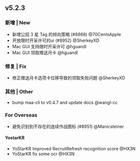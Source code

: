 ## v5.2.3

### 新增 | New

* 新增公招 3 星 Tag 的倾向策略 (#8868) @70CentsApple
* 开放限时开采许可的ui (#8952) @SherkeyXD
* Mac GUI 支持限时开采许可 @hguandl
* Mac GUI 领取赠送月卡 @hguandl

### 修复 | Fix

* 修正赠送月卡选项卡位移导致的领取失败问题 @SherkeyXD

### 其他 | Other

* bump maa-cli to v0.4.7 and update docs @wangl-cc

### For Overseas

* 避免识别到不存在的连续作战图标 (#8951) @Manicsteiner

#### YostarKR

* YoStarKR Improved RecruitRefresh recognition score @HX3N
* YoStarKR fix some ocr @HX3N
